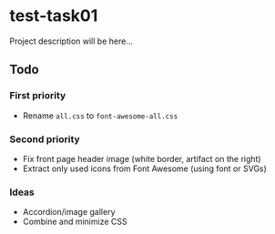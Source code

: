 # test-task01

Project description will be here...

## Todo

### First priority
- Rename `all.css` to `font-awesome-all.css`

### Second priority
- Fix front page header image (white border, artifact on the right)
- Extract only used icons from Font Awesome (using font or SVGs)

### Ideas
- Accordion/image gallery 
- Combine and minimize CSS